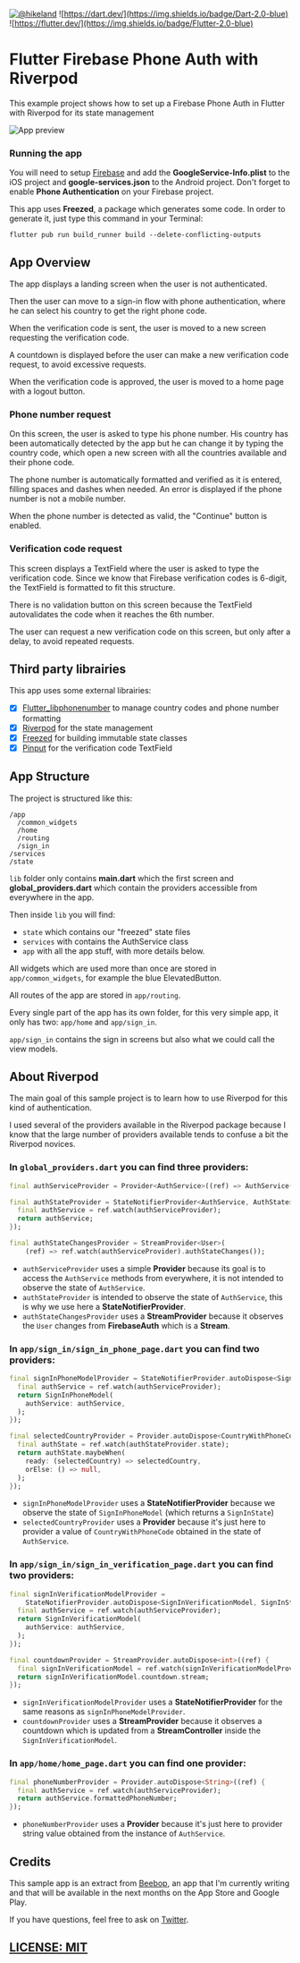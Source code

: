[![@hikeland](https://img.shields.io/twitter/follow/hikeland?label=Hikeland&style=social)](https://twitter.com/hikeland)
![https://dart.dev/](https://img.shields.io/badge/Dart-2.0-blue)
![https://flutter.dev/](https://img.shields.io/badge/Flutter-2.0-blue)

# Flutter Firebase Phone Auth with Riverpod

This example project shows how to set up a Firebase Phone Auth in Flutter with Riverpod for its state management 

![App preview](media/app-screenshots.png)

### Running the app

You will need to setup [Firebase](https://console.firebase.com) and add the **GoogleService-Info.plist** to the iOS project and **google-services.json** to the Android project.
Don't forget to enable **Phone Authentication** on your Firebase project.

This app uses **Freezed**, a package which generates some code. In order to generate it, just type this command in your Terminal:
```
flutter pub run build_runner build --delete-conflicting-outputs
``` 

## App Overview

The app displays a landing screen when the user is not authenticated.

Then the user can move to a sign-in flow with phone authentication, where he can select his country to get the right phone code.

When the verification code is sent, the user is moved to a new screen requesting the verification code. 

A countdown is displayed before the user can make a new verification code request, to avoid excessive requests.

When the verification code is approved, the user is moved to a home page with a logout button.

### Phone number request 

On this screen, the user is asked to type his phone number. His country has been automatically detected by the app but he can change it by typing the country code, which open a new screen with all the countries available and their phone code.

The phone number is automatically formatted and verified as it is entered, filling spaces and dashes when needed. An error is displayed if the phone number is not a mobile number.

When the phone number is detected as valid, the "Continue" button is enabled.

### Verification code request

This screen displays a TextField where the user is asked to type the verification code. Since we know that Firebase verification codes is 6-digit, the TextField is formatted to fit this structure.

There is no validation button on this screen because the TextField autovalidates the code when it reaches the 6th number.

The user can request a new verification code on this screen, but only after a delay, to avoid repeated requests. 

## Third party librairies

This app uses some external librairies:

- [x] [Flutter_libphonenumber](https://pub.dev/packages/flutter_libphonenumber) to manage country codes and phone number formatting
- [x] [Riverpod](https://pub.dev/packages/riverpod) for the state management
- [x] [Freezed](https://pub.dev/packages/freezed) for building immutable state classes
- [x] [Pinput](https://pub.dev/packages/pinput) for the verification code TextField

## App Structure

The project is structured like this:

```
/app
  /common_widgets
  /home
  /routing
  /sign_in
/services
/state
```

`lib` folder only contains **main.dart** which the first screen and **global_providers.dart** which contain the providers accessible from everywhere in the app.

Then inside `lib` you will find:
- `state` which contains our "freezed" state files
- `services` with contains the AuthService class
- `app` with all the app stuff, with more details below.

All widgets which are used more than once are stored in `app/common_widgets`, for example the blue ElevatedButton.

All routes of the app are stored in `app/routing`.

Every single part of the app has its own folder, for this very simple app, it only has two: `app/home` and `app/sign_in`.

`app/sign_in` contains the sign in screens but also what we could call the view models.

## About Riverpod

The main goal of this sample project is to learn how to use Riverpod for this kind of authentication.

I used several of the providers available in the Riverpod package because I know that the large number of providers available tends to confuse a bit the Riverpod novices.

### In `global_providers.dart` you can find three providers:

```dart
final authServiceProvider = Provider<AuthService>((ref) => AuthService());

final authStateProvider = StateNotifierProvider<AuthService, AuthState>((ref) {
  final authService = ref.watch(authServiceProvider);
  return authService;
});

final authStateChangesProvider = StreamProvider<User>(
    (ref) => ref.watch(authServiceProvider).authStateChanges());
```

- `authServiceProvider` uses a simple **Provider** because its goal is to access the `AuthService` methods from everywhere, it is not intended to observe the state of `AuthService`.
- `authStateProvider` is intended to observe the state of `AuthService`, this is why we use here a **StateNotifierProvider**.
- `authStateChangesProvider` uses a **StreamProvider** because it observes the `User` changes from **FirebaseAuth** which is a **Stream**.

### In `app/sign_in/sign_in_phone_page.dart` you can find two providers:

```dart
final signInPhoneModelProvider = StateNotifierProvider.autoDispose<SignInPhoneModel, SignInState>((ref) {
  final authService = ref.watch(authServiceProvider);
  return SignInPhoneModel(
    authService: authService,
  );
});

final selectedCountryProvider = Provider.autoDispose<CountryWithPhoneCode>((ref) {
  final authState = ref.watch(authStateProvider.state);
  return authState.maybeWhen(
    ready: (selectedCountry) => selectedCountry,
    orElse: () => null,
  );
});
```

- `signInPhoneModelProvider` uses a **StateNotifierProvider** because we observe the state of `SignInPhoneModel` (which returns a `SignInState`)
- `selectedCountryProvider` uses a **Provider** because it's just here to provider a value of `CountryWithPhoneCode` obtained in the state of `AuthService`.

### In `app/sign_in/sign_in_verification_page.dart` you can find two providers:

```dart
final signInVerificationModelProvider =
    StateNotifierProvider.autoDispose<SignInVerificationModel, SignInState>((ref) {
  final authService = ref.watch(authServiceProvider);
  return SignInVerificationModel(
    authService: authService,
  );
});

final countdownProvider = StreamProvider.autoDispose<int>((ref) {
  final signInVerificationModel = ref.watch(signInVerificationModelProvider);
  return signInVerificationModel.countdown.stream;
});
```

- `signInVerificationModelProvider` uses a **StateNotifierProvider** for the same reasons as `signInPhoneModelProvider`.
- `countdownProvider` uses a **StreamProvider** because it observes a countdown which is updated from a **StreamController** inside the `SignInVerificationModel`.

### In `app/home/home_page.dart` you can find one provider:

```dart
final phoneNumberProvider = Provider.autoDispose<String>((ref) {
  final authService = ref.watch(authServiceProvider);
  return authService.formattedPhoneNumber;
});
```

- `phoneNumberProvider` uses a **Provider** because it's just here to provider string value obtained from the instance of `AuthService`.

## Credits

This sample app is an extract from [Beebop](https://beebop.school/), an app that I'm currently writing and that will be available in the next months on the App Store and Google Play.

If you have questions, feel free to ask on [Twitter](https://twitter.com/hikeland).

## [LICENSE: MIT](LICENSE.md)